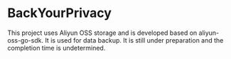 # BackYourPrivacy

This project uses Aliyun OSS storage and is developed based on aliyun-oss-go-sdk.
It is used for data backup. It is still under preparation and the completion time is undetermined.



